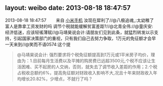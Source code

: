 layout: weibo
date: 2013-08-18 18:47:57
---
<meta name="referrer" content="no-referrer" />

2013-08-18 18:47:57  &nbsp;&nbsp;&nbsp;&nbsp;&nbsp;&nbsp; 来自 <a href="http://app.weibo.com/t/feed/22zMnn" rel="nofollow">小米手机</a>
汝现在犀利了//@八极追魂_:太幼稚了  富人是靠拿工资发财的吗 调节个税就能缓解贫富差距?//@北青全伟://@童庆安: 经济低迷，应该轻徭薄赋//@马靖昊说会计:请朋友们见到此条，就猛烈转发以示支持，引起国家决策部门的重视，只有我们自己去努力争取，1万元的免征额才会早一天来到//@笑而不语0574:这个提
>  @马靖昊说会计: 强烈要求将个税免征额提高到1万元或1平米房子均价，理由为：1.目前每月生活费以及平摊的购房费已远超3500元,个税不应该让生活困难、买不起房的人交纳，否则，就失去了调节收入差距的作用；2.个税占税收总额约6%，提高免征额对财政收入影响不大,况且十年来财政收入年均增长20.82%，少增点，不就行了吗？ ​​​
